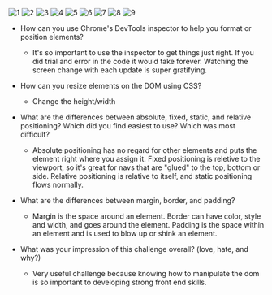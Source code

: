 ![1](/week-3/imgs/1.png)
![2](/week-3/imgs/2.png)
![3](/week-3/imgs/3.png)
![4](/week-3/imgs/4.png)
![5](/week-3/imgs/5.png)
![6](/week-3/imgs/6.png)
![7](/week-3/imgs/7.png)
![8](/week-3/imgs/8.png)
![9](/week-3/imgs/9.png)

- How can you use Chrome's DevTools inspector to help you format or position elements?
  - It's so important to use the inspector to get things just right. If you did trial and error in the code it would take forever. Watching the screen change with each update is super gratifying.

- How can you resize elements on the DOM using CSS?
  - Change the height/width
- What are the differences between absolute, fixed, static, and relative positioning? Which did you find easiest to use? Which was most difficult?
  - Absolute positioning has no regard for other elements and puts the element right where you assign it. Fixed positioning is reletive to the viewport, so it's great for navs that are "glued" to the top, bottom or side. Relative positioning is relative to itself, and static positioning flows normally.

- What are the differences between margin, border, and padding?
  - Margin is the space around an element. Border can have color, style and width, and goes around the element. Padding is the space within an element and is used to blow up or shink an element.

- What was your impression of this challenge overall? (love, hate, and why?)
  - Very useful challenge because knowing how to manipulate the dom is so important to developing strong front end skills.